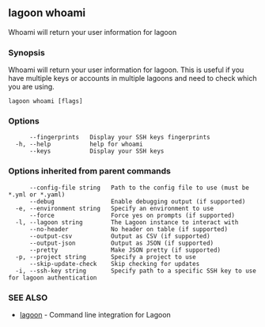 ## lagoon whoami

Whoami will return your user information for lagoon

### Synopsis

Whoami will return your user information for lagoon. 
This is useful if you have multiple keys or accounts in multiple lagoons and need to check which you are using.

```
lagoon whoami [flags]
```

### Options

```
      --fingerprints   Display your SSH keys fingerprints
  -h, --help           help for whoami
      --keys           Display your SSH keys
```

### Options inherited from parent commands

```
      --config-file string   Path to the config file to use (must be *.yml or *.yaml)
      --debug                Enable debugging output (if supported)
  -e, --environment string   Specify an environment to use
      --force                Force yes on prompts (if supported)
  -l, --lagoon string        The Lagoon instance to interact with
      --no-header            No header on table (if supported)
      --output-csv           Output as CSV (if supported)
      --output-json          Output as JSON (if supported)
      --pretty               Make JSON pretty (if supported)
  -p, --project string       Specify a project to use
      --skip-update-check    Skip checking for updates
  -i, --ssh-key string       Specify path to a specific SSH key to use for lagoon authentication
```

### SEE ALSO

* [lagoon](lagoon.md)	 - Command line integration for Lagoon


